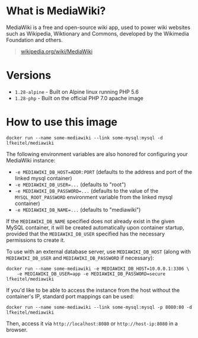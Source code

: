 # What is MediaWiki?

MediaWiki is a free and open-source wiki app, used to power wiki websites such
as Wikipedia, Wiktionary and Commons, developed by the Wikimedia Foundation and
others.

> [wikipedia.org/wiki/MediaWiki](https://en.wikipedia.org/wiki/MediaWiki)

# Versions

- `1.28-alpine` - Built on Alpine linux running PHP 5.6
- `1.28-php` - Built on the official PHP 7.0 apache image

# How to use this image

    docker run --name some-mediawiki --link some-mysql:mysql -d lfkeitel/mediawiki

The following environment variables are also honored for configuring your MediaWiki instance:

- `-e MEDIAWIKI_DB_HOST=ADDR:PORT` (defaults to the address and port of the linked mysql container)
- `-e MEDIAWIKI_DB_USER=...` (defaults to "root")
- `-e MEDIAWIKI_DB_PASSWORD=...` (defaults to the value of the `MYSQL_ROOT_PASSWORD` environment variable from the linked mysql container)
- `-e MEDIAWIKI_DB_NAME=...` (defaults to "mediawiki")

If the `MEDIAWIKI_DB_NAME` specified does not already exist in the given MySQL container, it will be created automatically upon container startup, provided that the `MEDIAWIKI_DB_USER` specified has the necessary permissions to create it.

To use with an external database server, use `MEDIAWIKI_DB_HOST` (along with `MEDIAWIKI_DB_USER` and `MEDIAWIKI_DB_PASSWORD` if necessary):

    docker run --name some-mediawiki -e MEDIAWIKI_DB_HOST=10.0.0.1:3306 \
        -e MEDIAWIKI_DB_USER=app -e MEDIAWIKI_DB_PASSWORD=secure lfkeitel/mediawiki

If you'd like to be able to access the instance from the host without the container's IP, standard port mappings can be used:

    docker run --name some-mediawiki --link some-mysql:mysql -p 8080:80 -d lfkeitel/mediawiki

Then, access it via `http://localhost:8080` or `http://host-ip:8080` in a browser.